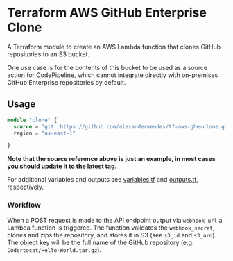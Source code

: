 # Terraform AWS GitHub Enterprise Clone

A Terraform module to create an AWS Lambda function that clones GitHub repositories
to an S3 bucket.

One use case is for the contents of this bucket to be used as a source action
for CodePipeline, which cannot integrate directly with on-premises GitHub
Enterprise repositories by default.

## Usage

```terraform
module "clone" {
  source = "git::https://github.com/alexandermendes/tf-aws-ghe-clone.git?ref=tags/v1.0.0"
  region = "us-east-1"

}
```

**Note that the source reference above is just an example, in most cases you
should update it to the [latest tag](https://github.com/alexandermendes/tf-aws-lambda-api/tags).**

For additional variables and outputs see [variables.tf](./variables.tf) and
[outputs.tf](./outputs.tf), respectively.

### Workflow

When a POST request is made to the API endpoint output via `webhook_url` a
Lambda function is triggered. The function validates the `webhook_secret`, clones
and zips the repository, and stores it in S3 (see `s3_id` and `s3_arn`). The
object key will be the full name of the GitHub repository
(e.g. `Codertocat/Hello-World.tar.gz`).
